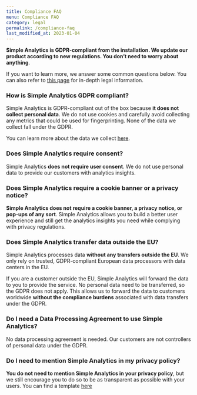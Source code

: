 ```yaml
---
title: Compliance FAQ
menu: Compliance FAQ
category: legal
permalink: /compliance-faq
last_modified_at: 2023-01-04
---
```


**Simple Analytics is GDPR-compliant from the installation. We update our product according to new regulations. You don’t need to worry about anything**.

If you want to learn more, we answer some common questions below. You can also refer to [this page](https://docs.google.com/document/d/1CNlVf-Cxi5REOkszgUGWmBPaJstqG2MRfDgTr6t7SrA/edit#heading=h.g1tlv85onb87) for in-depth legal information.

### How is Simple Analytics GDPR compliant?

Simple Analytics is GDPR-compliant out of the box because **it does not collect personal data**. We do not use cookies and carefully avoid collecting any metrics that could be used for fingerprinting. None of the data we collect fall under the GDPR.

You can learn more about the data we collect [here](https://docs.google.com/document/d/17MiUjYZ-yg9Wsysu0vILXem99G6O8Od5phY6MupuSJQ/edit#).

### Does Simple Analytics require consent?

Simple Analytics **does not require user consent**. We do not use personal data to provide our customers with analytics insights.

### Does Simple Analytics require a cookie banner or a privacy notice?

**Simple Analytics does not require a cookie banner, a privacy notice, or pop-ups of any sort**. Simple Analytics allows you to build a better user experience and still get the analytics insights you need while complying with privacy regulations.

### Does Simple Analytics transfer data outside the EU?

Simple Analytics processes data **without any transfers outside the EU**. We only rely on trusted, GDPR-compliant European data processors with data centers in the EU.

If you are a customer outside the EU, Simple Analytics will forward the data to you to provide the service. No personal data need to be transferred, so the GDPR does not apply. This allows us to forward the data to customers worldwide **without the compliance burdens** associated with data transfers under the GDPR.

### Do I need a Data Processing Agreement to use Simple Analytics?

No data processing agreement is needed. Our customers are not controllers of personal data under the GDPR.

### Do I need to mention Simple Analytics in my privacy policy?

**You do not need to mention Simple Analytics in your privacy policy**, but we still encourage you to do so to be as transparent as possible with your users. You can find a template [here](https://docs.google.com/document/d/1apnyvExaewz5KjwFwGsQSuxT73miDFu_zcn2UM5-Ato/edit)
